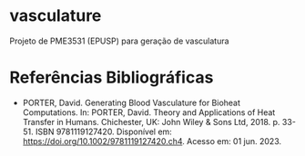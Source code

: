 # vasculature
Projeto de PME3531 (EPUSP) para geração de vasculatura

# Referências Bibliográficas

- PORTER, David. Generating Blood Vasculature for Bioheat Computations. In: PORTER, David. Theory and Applications of Heat Transfer in Humans. Chichester, UK: John Wiley & Sons Ltd, 2018. p. 33-51. ISBN 9781119127420. Disponível em: https://doi.org/10.1002/9781119127420.ch4. Acesso em: 01 jun. 2023.
